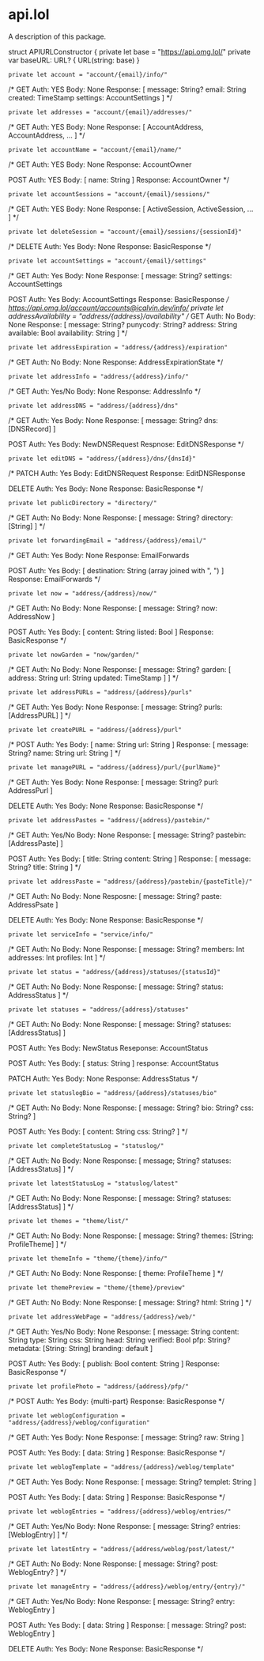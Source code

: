 # api.lol

A description of this package.

struct APIURLConstructor {
    private let base = "https://api.omg.lol/"
    private var baseURL: URL? {
        URL(string: base)
    }
    
    private let account = "account/{email}/info/"
/*
 GET
 Auth: YES
 Body: None
 Response: [
     message: String?
     email: String
     created: TimeStamp
     settings: AccountSettings
] 
*/
    
    private let addresses = "account/{email}/addresses/"
/*
 GET
 Auth: YES
 Body: None
 Response: [
     AccountAddress, AccountAddress, ...
 ] 
*/
    
    private let accountName = "account/{email}/name/"
/*
 GET
 Auth: YES
 Body: None
 Response: AccountOwner
 
 POST
 Auth: YES
 Body: [
   name: String
 ]
 Response: AccountOwner
*/
    
    private let accountSessions = "account/{email}/sessions/"
/*
 GET
 Auth: YES
 Body: None
 Response: [
   ActiveSession, ActiveSession, ...
 ]
*/
    
    private let deleteSession = "account/{email}/sessions/{sessionId}"
/*
 DELETE
 Auth: Yes
 Body: None
 Response: BasicResponse
*/
    
    private let accountSettings = "account/{email}/settings"
/*
 GET
 Auth: Yes
 Body: None
 Response: [
   message: String?
   settings: AccountSettings
 
 POST
 Auth: Yes
 Body: AccountSettings
 Response: BasicResponse
*/
    https://api.omg.lol/account/accounts@icalvin.dev/info/
    private let addressAvailability = "address/{address}/availability"
/*
 GET
 Auth: No
 Body: None
 Response: [
   message: String?
   punycody: String?
   address: String
   available: Bool
   availability: String
 ] 
*/
    
    private let addressExpiration = "address/{address}/expiration"
/*
 GET
 Auth: No
 Body: None
 Response: AddressExpirationState
*/
    
    private let addressInfo = "address/{address}/info/"
/*
 GET
 Auth: Yes/No
 Body: None
 Response: AddressInfo
*/
    
    private let addressDNS = "address/{address}/dns"
/*
 GET
 Auth: Yes
 Body: None
 Response: [
   message: String?
   dns: [DNSRecord]
 ]
 
 POST
 Auth: Yes
 Body: NewDNSRequest
 Respnose: EditDNSResponse
*/

    private let editDNS = "address/{address}/dns/{dnsId}"
/*
 PATCH
 Auth: Yes
 Body: EditDNSRequest
 Response: EditDNSResponse
 
 DELETE
 Auth: Yes
 Body: None
 Response: BasicResponse
*/
    
    private let publicDirectory = "directory/"
/*
 GET
 Auth: No
 Body: None
 Response: [
   message: String?
   directory: [String]
 ]
*/
    
    private let forwardingEmail = "address/{address}/email/"
/*
 GET
 Auth: Yes
 Body: None
 Response: EmailForwards
 
 POST
 Auth: Yes
 Body: [
   destination: String (array joined with ", ")
 ]
 Response: EmailForwards
*/
    
    private let now = "address/{address}/now/"
/*
 GET
 Auth: No
 Body: None
 Response: [
   message: String?
   now: AddressNow
 ]
 
 POST
 Auth: Yes
 Body: [
   content: String
   listed: Bool
 ]
 Response: BasicResponse
*/
    
    private let nowGarden = "now/garden/"
/*
 GET
 Auth: No
 Body: None
 Response: [
   message: String?
   garden: [
     address: String
     url: String
     updated: TimeStamp
   ]
 ]
*/
    
    private let addressPURLs = "address/{address}/purls"
/*
 GET
 Auth: Yes
 Body: None
 Response: [
   message: String?
   purls: [AddressPURL]
 ]
*/
    
    private let createPURL = "address/{address}/purl"
/*
 POST
 Auth: Yes
 Body: [
   name: String
   url: String
 ]
 Response: [
   message: String?
   name: String
   url: String
 ]
*/
    
    private let managePURL = "address/{address}/purl/{purlName}"
/*
 GET
 Auth: Yes
 Body: None
 Response: [
   message: String?
   purl: AddressPurl
 ]
 
 DELETE
 Auth: Yes
 Body: None
 Response: BasicResponse
*/
    
    private let addressPastes = "address/{address}/pastebin/"
/*
 GET
 Auth: Yes/No
 Body: None
 Response: [
   message: String?
   pastebin: [AddressPaste]
 ]
 
 POST
 Auth: Yes
 Body: [
   title: String
   content: String
 ]
 Response: [
   message: String?
   title: String
 ]
*/
    
    private let addressPaste = "address/{address}/pastebin/{pasteTitle}/"
/*
 GET
 Auth: No
 Body: None
 Resposne: [
   message: String?
   paste: AddressPsate
 ]
 
 DELETE
 Auth: Yes
 Body: None
 Response: BasicResponse
*/
    
    private let serviceInfo = "service/info/"
/*
 GET
 Auth: No
 Body: None
 Response: [
   message: String?
   members: Int
   addresses: Int
   profiles: Int 
 ]
*/

    private let status = "address/{address}/statuses/{statusId}"
/*
 GET
 Auth: No 
 Body: None
 Response: [
   message: String?
   status: AddressStatus
 ]
*/
    
    private let statuses = "address/{address}/statuses"
/*
 GET
 Auth: No 
 Body: None
 Response: [
   message: String?
   statuses: [AddressStatus]
 ]
 
 POST
 Auth: Yes
 Body: NewStatus
 Reseponse: AccountStatus
 
 POST
 Auth: Yes
 Body: [
   status: String
 ]
 response: AccountStatus
 
 PATCH
 Auth: Yes
 Body: None
 Response: AddressStatus
*/
    
    private let statuslogBio = "address/{address}/statuses/bio"
/*
 GET
 Auth: No
 Body: None
 Response: [
   message: String?
   bio: String?
   css: String?
 ]
 
 POST
 Auth: Yes
 Body: [
   content: String
   css: String?
 ]
*/
    
    private let completeStatusLog = "statuslog/"
/*
 GET
 Auth: No
 Body: None
 Response: [
   message; String?
   statuses: [AddressStatus]
 ]
*/
    
    private let latestStatusLog = "statuslog/latest"
/*
 GET
 Auth: No
 Body: None
 Response: [
   message: String?
   statuses: [AddressStatus]
 ]
*/
    
    private let themes = "theme/list/"
/*
 GET
 Auth: No
 Body: None
 Response: [
   message: String?
   themes: [String: ProfileTheme]
 ]
*/
    
    private let themeInfo = "theme/{theme}/info/"
/*
 GET
 Auth: No
 Body: None
 Response: [
   theme: ProfileTheme
 ]
*/
    
    private let themePreview = "theme/{theme}/preview"
/*
 GET
 Auth: No
 Body: None
 Response: [
   message: String?
   html: String
 ]
*/
    
    private let addressWebPage = "address/{address}/web/"
/*
 GET
 Auth: Yes/No
 Body: None
 Response: [
   message: String
   content: String
   type: String
   css: String
   head: String
   verified: Bool
   pfp: String?
   metadata: [String: String]
   branding: default
 ]
 
 POST
 Auth: Yes
 Body: [
   publish: Bool
   content: String
 ]
 Response: BasicResponse
*/
    
    private let profilePhoto = "address/{address}/pfp/"  
/*
 POST
 Auth: Yes
 Body: {multi-part}
 Response: BasicResponse
*/
    
    private let weblogConfiguration = "address/{address}/weblog/configuration"
/*
 GET
 Auth: Yes
 Body: None
 Response: [
   message: String?
   raw: String
 ]
 
 POST
 Auth: Yes
 Body: [
   data: String
 ]
 Response: BasicResponse
*/
    
    private let weblogTemplate = "address/{address}/weblog/template"
/*
 GET
 Auth: Yes
 Body: None
 Response: [
   message: String?
   templet: String
 ]
 
 POST
 Auth: Yes
 Body: [
   data: String
 ]
 Response: BasicResponse
*/
    
    private let weblogEntries = "address/{address}/weblog/entries/"
/*
 GET
 Auth: Yes/No
 Body: None
 Response: [
   message: String?
   entries: [WeblogEntry]
 ]
*/
    
    private let latestEntry = "address/{address/weblog/post/latest/"
/*
 GET
 Auth: No
 Body: None
 Response: [
   message: String?
   post: WeblogEntry?
 ]
*/
    
    private let manageEntry = "address/{address}/weblog/entry/{entry}/"
/*
 GET
 Auth: Yes/No
 Body: None
 Response: [
   message: String?
   entry: WeblogEntry
 ]
 
 POST
 Auth: Yes
 Body: [
   data: String
 ]
 Response: [
   message: String?
   post: WeblogEntry
 ]
 
 DELETE
 Auth: Yes
 Body: None
 Response: BasicResponse
*/
